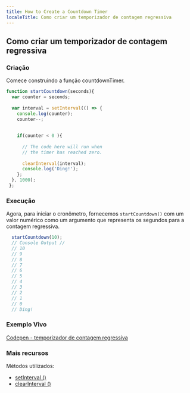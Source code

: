 ```yaml
---
title: How to Create a Countdown Timer
localeTitle: Como criar um temporizador de contagem regressiva
---
```

## Como criar um temporizador de contagem regressiva

### Criação

Comece construindo a função countdownTimer.

```javascript
function startCountdown(seconds){ 
  var counter = seconds; 
 
  var interval = setInterval(() => { 
    console.log(counter); 
    counter--; 
 
 
    if(counter < 0 ){ 
 
      // The code here will run when 
      // the timer has reached zero. 
 
      clearInterval(interval); 
      console.log('Ding!'); 
    }; 
  }, 1000); 
 }; 
```

### Execução

Agora, para iniciar o cronômetro, fornecemos `startCountdown()` com um valor numérico como um argumento que representa os segundos para a contagem regressiva.

```javascript
  startCountdown(10); 
  // Console Output // 
  // 10 
  // 9 
  // 8 
  // 7 
  // 6 
  // 5 
  // 4 
  // 3 
  // 2 
  // 1 
  // 0 
  // Ding! 
```

### Exemplo Vivo

[Codepen - temporizador de contagem regressiva](https://codepen.io/rdev-rocks/pen/jLogxY?editors=0012)

### Mais recursos

Métodos utilizados:

*   [setInterval ()](https://developer.mozilla.org/en-US/docs/Web/API/WindowOrWorkerGlobalScope/setInterval)
*   [clearInterval ()](https://developer.mozilla.org/en-US/docs/Web/API/WindowOrWorkerGlobalScope/clearInterval)